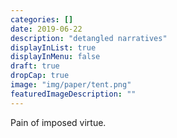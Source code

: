 ```yaml
---
categories: []
date: 2019-06-22
description: "detangled narratives"
displayInList: true
displayInMenu: false
draft: true
dropCap: true
image: "img/paper/tent.png"
featuredImageDescription: ""
---
```


Pain of imposed virtue.  